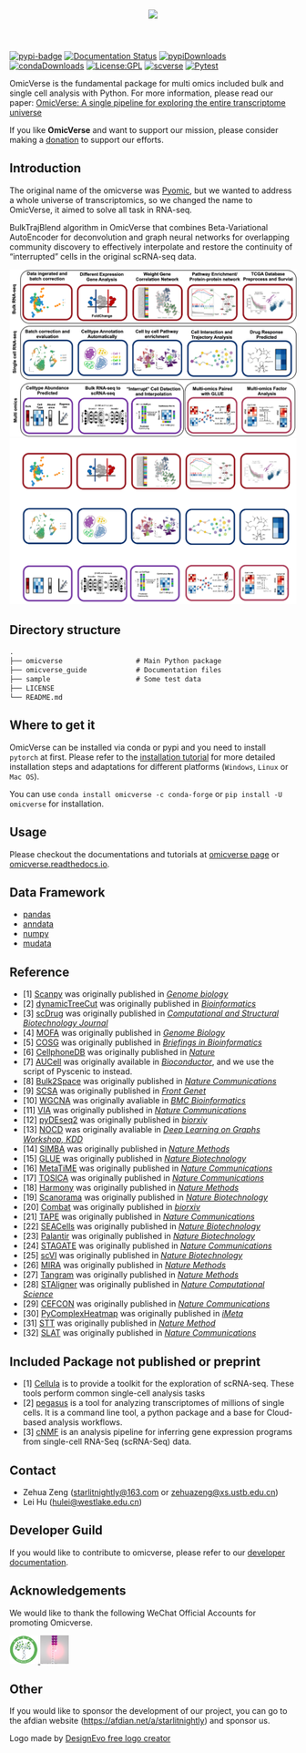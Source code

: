 <h1 align="center">
<img src="https://raw.githubusercontent.com/Starlitnightly/omicverse/master/README.assets/logo.png" width="400">
</h1><br>

[![pypi-badge](https://img.shields.io/pypi/v/omicverse)](https://pypi.org/project/omicverse) [![Documentation Status](https://readthedocs.org/projects/omicverse/badge/?version=latest)](https://omicverse.readthedocs.io/en/latest/?badge=latest) [![pypiDownloads](https://static.pepy.tech/badge/omicverse)](https://pepy.tech/project/omicverse) [![condaDownloads](https://img.shields.io/conda/dn/conda-forge/omicverse?logo=Anaconda)](https://anaconda.org/conda-forge/omicverse) [![License:GPL](https://img.shields.io/badge/license-GNU-blue)](https://img.shields.io/apm/l/vim-mode) [![scverse](https://img.shields.io/badge/scverse-ecosystem-blue.svg?labelColor=yellow)](https://scverse.org/) [![Pytest](https://github.com/Starlitnightly/omicverse/workflows/py38|py39/badge.svg)](https://github.com/Starlitnightly/omicverse/) 

OmicVerse is the fundamental package for multi omics included bulk and single cell analysis with Python. For more information, please read our paper: [OmicVerse: A single pipeline for exploring the entire transcriptome universe](https://www.biorxiv.org/content/10.1101/2023.06.06.543913v2)

If you like **OmicVerse** and want to support our mission, please consider making a [donation](https://afdian.net/a/starlitnightly) to support our efforts.

## Introduction

The original name of the omicverse was [Pyomic](https://pypi.org/project/Pyomic/), but we wanted to address a whole universe of transcriptomics, so we changed the name to OmicVerse, it aimed to solve all task in RNA-seq.

BulkTrajBlend algorithm in OmicVerse that combines Beta-Variational AutoEncoder for deconvolution and graph neural networks for overlapping community discovery to effectively interpolate and restore the continuity of “interrupted” cells in the original scRNA-seq data.

![omicverse-light](omicverse_guide/docs/img/omicverse.png#gh-light-mode-only)
![omicverse-dark](omicverse_guide/docs/img/omicverse_dark.png#gh-dark-mode-only)


## Directory structure

````shell
.
├── omicverse                  # Main Python package
├── omicverse_guide            # Documentation files
├── sample                     # Some test data
├── LICENSE
└── README.md
````

## Where to get it

OmicVerse can be installed via conda or pypi and you need to install `pytorch` at first. Please refer to the [installation tutorial](https://starlitnightly.github.io/omicverse/Installation_guild/) for more detailed installation steps and adaptations for different platforms (`Windows`, `Linux` or `Mac OS`).

You can use `conda install omicverse -c conda-forge` or `pip install -U omicverse` for installation.

## Usage

Please checkout the documentations and tutorials at [omicverse page](https://starlitnightly.github.io/omicverse/) or [omicverse.readthedocs.io](https://omicverse.readthedocs.io/en/latest/index.html).

## Data Framework

- [pandas](https://github.com/pandas-dev/pandas)
- [anndata](https://github.com/scverse/anndata)
- [numpy](https://github.com/numpy/numpy)
- [mudata](https://github.com/scverse/mudata)

## Reference

- [1] [Scanpy](https://github.com/scverse/scanpy) was originally published in [*Genome biology*](https://link.springer.com/article/10.1186/s13059-017-1382-0)
- [2] [dynamicTreeCut](https://github.com/kylessmith/dynamicTreeCut) was originally published in [*Bioinformatics*](https://academic.oup.com/bioinformatics/article/24/5/719/200751) 
- [3] [scDrug](https://github.com/ailabstw/scDrug) was originally published in [*Computational and Structural Biotechnology Journal*](https://www.sciencedirect.com/science/article/pii/S2001037022005505)
- [4] [MOFA](https://github.com/bioFAM/mofapy2) was originally published in [*Genome Biology*](https://genomebiology.biomedcentral.com/articles/10.1186/s13059-020-02015-1)
- [5] [COSG](https://github.com/genecell/COSG) was originally published in [*Briefings in Bioinformatics*](https://academic.oup.com/bib/advance-article-abstract/doi/10.1093/bib/bbab579/6511197?redirectedFrom=fulltext)
- [6] [CellphoneDB](https://github.com/ventolab/CellphoneDB) was originally published in [*Nature*](https://www.nature.com/articles/s41586-018-0698-6)
- [7] [AUCell](https://github.com/aertslab/AUCell) was originally available in [*Bioconductor*](https://bioconductor.org/packages/AUCell), and we use the script of Pyscenic to instead.
- [8] [Bulk2Space](https://github.com/ZJUFanLab/bulk2space) was originally published in [*Nature Communications*](https://www.nature.com/articles/s41467-022-34271-z)
- [9] [SCSA](https://github.com/bioinfo-ibms-pumc/SCSA) was originally published in [*Front Genet*](https://doi.org/10.3389/fgene.2020.00490)
- [10] [WGCNA](http://www.genetics.ucla.edu/labs/horvath/CoexpressionNetwork/Rpackages/WGCNA) was originally avaliable in [*BMC Bioinformatics*](https://bmcbioinformatics.biomedcentral.com/articles/10.1186/1471-2105-9-559)
- [11] [VIA](https://github.com/ShobiStassen/VIA) was originally published in [*Nature Communications*](https://www.nature.com/articles/s41467-021-25773-3)
- [12] [pyDEseq2](https://github.com/owkin/PyDESeq2) was originally published in [*biorxiv*](https://www.biorxiv.org/content/10.1101/2022.12.14.520412v1)
- [13] [NOCD](https://github.com/shchur/overlapping-community-detection) was originally avaliable in [*Deep Learning on Graphs Workshop, KDD*](https://arxiv.org/abs/1909.12201)
- [14] [SIMBA](https://github.com/pinellolab/simba) was originally published in [*Nature Methods*](https://www.nature.com/articles/s41592-023-01899-8)
- [15] [GLUE](https://github.com/gao-lab/GLUE) was originally published in [*Nature Biotechnology*](https://www.nature.com/articles/s41587-022-01284-4)
- [16] [MetaTiME](https://github.com/yi-zhang/MetaTiME) was originally published in [*Nature Communications*](https://www.nature.com/articles/s41467-023-38333-8)
- [17] [TOSICA](https://github.com/JackieHanLab/TOSICA) was originally published in [*Nature Communications*](https://doi.org/10.1038/s41467-023-35923-4)
- [18] [Harmony](https://github.com/slowkow/harmonypy/) was originally published in [*Nature Methods*](https://www.nature.com/articles/s41592-019-0619-0)
- [19] [Scanorama](https://github.com/brianhie/scanorama) was originally published in [*Nature Biotechnology*](https://www.nature.com/articles/s41587-019-0113-3)
- [20] [Combat](https://github.com/epigenelabs/pyComBat/) was originally published in [*biorxiv*](https://doi.org/10.1101/2020.03.17.995431)
- [21] [TAPE](https://github.com/poseidonchan/TAPE) was originally published in [*Nature Communications*](https://doi.org/10.1038/s41467-022-34550-9)
- [22] [SEACells](https://github.com/dpeerlab/SEACells) was originally published in [*Nature Biotechnology*](https://www.nature.com/articles/s41587-023-01716-9)
- [23] [Palantir](https://github.com/dpeerlab/Palantir) was originally published in [*Nature Biotechnology*](https://doi.org/10.1038/s41587-019-0068-49)
- [24] [STAGATE](https://github.com/QIFEIDKN/STAGATE_pyG) was originally published in [*Nature Communications*](https://www.nature.com/articles/s41467-022-29439-6)
- [25] [scVI](https://github.com/scverse/scvi-tools) was originally published in [*Nature Biotechnology*](https://doi.org/10.1038/s41587-021-01206-w)
- [26] [MIRA](https://github.com/cistrome/MIRA) was originally published in [*Nature Methods*](https://www.nature.com/articles/s41592-022-01595-z)
- [27] [Tangram](https://github.com/broadinstitute/Tangram/) was originally published in [*Nature Methods*](https://www.nature.com/articles/s41592-021-01264-7)
- [28] [STAligner](https://github.com/zhoux85/STAligner) was originally published in [*Nature Computational Science*](https://doi.org/10.1038/s43588-023-00528-w)
- [29] [CEFCON](https://github.com/WPZgithub/CEFCON) was originally published in [*Nature Communications*](https://www.nature.com/articles/s41467-023-44103-3)
- [30] [PyComplexHeatmap](https://github.com/DingWB/PyComplexHeatmap) was originally published in [*iMeta*](https://doi.org/10.1002/imt2.115)
- [31] [STT](https://github.com/cliffzhou92/STT/) was originally published in [*Nature Method*](https://www.nature.com/articles/s41592-024-02266-x#Sec2)
- [32] [SLAT](https://github.com/gao-lab/SLAT) was originally published in [*Nature Communications*](https://www.nature.com/articles/s41467-023-43105-5)

## Included Package not published or preprint

- [1] [Cellula](https://github.com/andrecossa5/Cellula/) is to provide a toolkit for the exploration of scRNA-seq. These tools perform common single-cell analysis tasks
- [2] [pegasus](https://github.com/lilab-bcb/pegasus/) is a tool for analyzing transcriptomes of millions of single cells. It is a command line tool, a python package and a base for Cloud-based analysis workflows.
- [3] [cNMF](https://github.com/dylkot/cNMF) is an analysis pipeline for inferring gene expression programs from single-cell RNA-Seq (scRNA-Seq) data.

## Contact

- Zehua Zeng ([starlitnightly@163.com](mailto:starlitnightly@163.com) or [zehuazeng@xs.ustb.edu.cn](mailto:zehuazeng@xs.ustb.edu.cn))
- Lei Hu ([hulei@westlake.edu.cn](mailto:hulei@westlake.edu.cn))

## Developer Guild

If you would like to contribute to omicverse, please refer to our [developer documentation](https://omicverse.readthedocs.io/en/latest/Developer_guild/).

## Acknowledgements

We would like to thank the following WeChat Official Accounts for promoting Omicverse.

<p align="left"> <a href="http://www.biotrainee.com/" target="_blank" rel="noreferrer"> <img src="README.assets/image-20230701163953794.png" alt="linux" width="50" height="50"/> </a> <a href="https://zhuanlan.zhihu.com/c_1257815636945915904?page=3" target="_blank" rel="noreferrer"> <img src="README.assets/WechatIMG688.png" alt="linux" width="50" height="50"/> </a> </p>

## Other

If you would like to sponsor the development of our project, you can go to the afdian website (https://afdian.net/a/starlitnightly) and sponsor us.

<div>Logo made by <a href="https://www.designevo.com/" title="Free Online Logo Maker">DesignEvo free logo creator</a></div>

